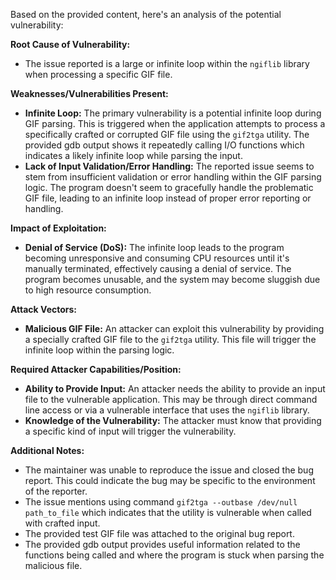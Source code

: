 Based on the provided content, here's an analysis of the potential vulnerability:

**Root Cause of Vulnerability:**

- The issue reported is a large or infinite loop within the `ngiflib` library when processing a specific GIF file.

**Weaknesses/Vulnerabilities Present:**

- **Infinite Loop:** The primary vulnerability is a potential infinite loop during GIF parsing. This is triggered when the application attempts to process a specifically crafted or corrupted GIF file using the `gif2tga` utility. The provided gdb output shows it repeatedly calling I/O functions which indicates a likely infinite loop while parsing the input.
- **Lack of Input Validation/Error Handling:** The reported issue seems to stem from insufficient validation or error handling within the GIF parsing logic. The program doesn't seem to gracefully handle the problematic GIF file, leading to an infinite loop instead of proper error reporting or handling.

**Impact of Exploitation:**

- **Denial of Service (DoS):** The infinite loop leads to the program becoming unresponsive and consuming CPU resources until it's manually terminated, effectively causing a denial of service. The program becomes unusable, and the system may become sluggish due to high resource consumption.

**Attack Vectors:**

- **Malicious GIF File:** An attacker can exploit this vulnerability by providing a specially crafted GIF file to the `gif2tga` utility. This file will trigger the infinite loop within the parsing logic.

**Required Attacker Capabilities/Position:**

- **Ability to Provide Input:** An attacker needs the ability to provide an input file to the vulnerable application. This may be through direct command line access or via a vulnerable interface that uses the `ngiflib` library.
- **Knowledge of the Vulnerability:** The attacker must know that providing a specific kind of input will trigger the vulnerability.

**Additional Notes:**
- The maintainer was unable to reproduce the issue and closed the bug report. This could indicate the bug may be specific to the environment of the reporter.
- The issue mentions using command `gif2tga --outbase /dev/null path_to_file` which indicates that the utility is vulnerable when called with crafted input.
- The provided test GIF file was attached to the original bug report.
- The provided gdb output provides useful information related to the functions being called and where the program is stuck when parsing the malicious file.
